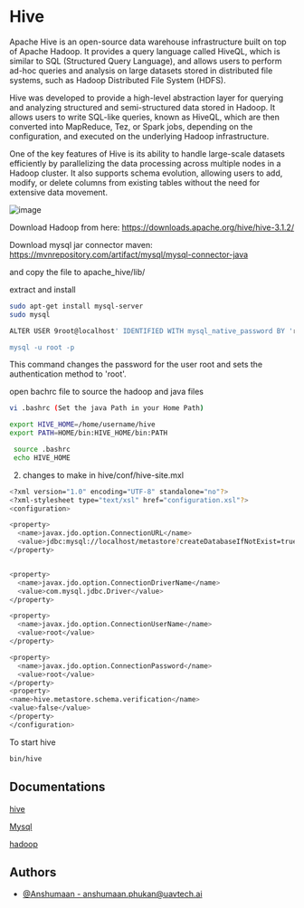 # Hive

Apache Hive is an open-source data warehouse infrastructure built on top of Apache Hadoop. It provides a query language called HiveQL, which is similar to SQL (Structured Query Language), and allows users to perform ad-hoc queries and analysis on large datasets stored in distributed file systems, such as Hadoop Distributed File System (HDFS).

Hive was developed to provide a high-level abstraction layer for querying and analyzing structured and semi-structured data stored in Hadoop. It allows users to write SQL-like queries, known as HiveQL, which are then converted into MapReduce, Tez, or Spark jobs, depending on the configuration, and executed on the underlying Hadoop infrastructure.

One of the key features of Hive is its ability to handle large-scale datasets efficiently by parallelizing the data processing across multiple nodes in a Hadoop cluster. It also supports schema evolution, allowing users to add, modify, or delete columns from existing tables without the need for extensive data movement.


![image](https://github.com/Anshumaan031/Hive_Data_Eng/assets/67821036/34e32500-b696-43ea-8538-79d235c884db)

Download Hadoop from here: https://downloads.apache.org/hive/hive-3.1.2/

Download mysql jar connector maven: https://mvnrepository.com/artifact/mysql/mysql-connector-java

and copy the file to apache_hive/lib/

extract and install
```bash
sudo apt-get install mysql-server
sudo mysql

ALTER USER 9root@localhost' IDENTIFIED WITH mysql_native_password BY 'root';

mysql -u root -p
```
This command changes the password for the user root and sets the authentication method to 'root'.

 open bachrc file to source the hadoop and java files 
```bash
vi .bashrc (Set the java Path in your Home Path)

export HIVE_HOME=/home/username/hive
export PATH=HOME/bin:HIVE_HOME/bin:PATH

 source .bashrc 
 echo HIVE_HOME 
```

2. changes to make in hive/conf/hive-site.mxl
```bash
<?xml version="1.0" encoding="UTF-8" standalone="no"?>
<?xml-stylesheet type="text/xsl" href="configuration.xsl"?>
<configuration>

<property>
  <name>javax.jdo.option.ConnectionURL</name>
  <value>jdbc:mysql://localhost/metastore?createDatabaseIfNotExist=true</value>
</property>


<property>
  <name>javax.jdo.option.ConnectionDriverName</name>
  <value>com.mysql.jdbc.Driver</value>
</property>

<property>
  <name>javax.jdo.option.ConnectionUserName</name>
  <value>root</value>
</property>

<property>
  <name>javax.jdo.option.ConnectionPassword</name>
  <value>root</value>
</property>
<property>
<name>hive.metastore.schema.verification</name>
<value>false</value>
</property>
</configuration>
```



To start hive

```bash
bin/hive

```

## Documentations

[hive](https://cwiki.apache.org/confluence/display/Hive/) 

[Mysql](https://dev.mysql.com/doc/)

[hadoop](https://hadoop.apache.org/docs/stable/)

## Authors

- [@Anshumaan - <anshumaan.phukan@uavtech.ai>](https://github.com/Anshumaan031)
